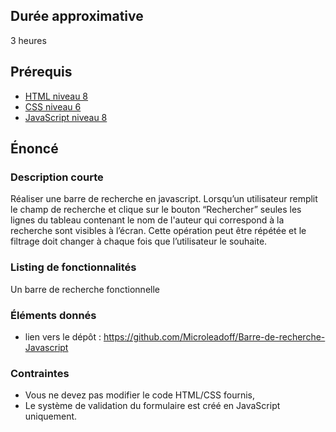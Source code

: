 ## Durée approximative

3 heures

## Prérequis

- <a href="https://microlead.fr/echelles/html" title="Prérequis en HTML" target="_blank">HTML niveau 8</a>
- <a href="https://microlead.fr/echelles/css" title="Prérequis en CSS" target="_blank">CSS niveau 6</a>
- <a href="https://microlead.fr/echelles/javascript" title="Prérequis en JavaScript" target="_blank">JavaScript niveau 8</a>

## Énoncé

### Description courte

Réaliser une barre de recherche en javascript. Lorsqu’un utilisateur remplit le champ de recherche et clique sur le bouton “Rechercher” seules les lignes du tableau contenant le nom de l'auteur qui correspond à la recherche sont visibles à l’écran. Cette opération peut être répétée et le filtrage doit changer à chaque fois que l’utilisateur le souhaite.

### Listing de fonctionnalités

Un barre de recherche fonctionnelle

### Éléments donnés

- lien vers le dépôt : <a href="https://github.com/Microleadoff/Barre-de-recherche-Javascript" title="lien vers le dépôt" target="_blank">https://github.com/Microleadoff/Barre-de-recherche-Javascript</a>

### Contraintes

- Vous ne devez pas modifier le code HTML/CSS fournis,
- Le système de validation du formulaire est créé en JavaScript uniquement.
